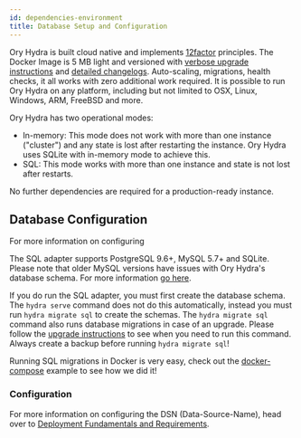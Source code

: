 ```yaml
---
id: dependencies-environment
title: Database Setup and Configuration
---
```


Ory Hydra is built cloud native and implements
[12factor](https://www.12factor.net/) principles. The Docker Image is 5 MB light
and versioned with
[verbose upgrade instructions](https://github.com/ory/hydra/blob/master/UPGRADE.md)
and
[detailed changelogs](https://github.com/ory/hydra/blob/master/CHANGELOG.md).
Auto-scaling, migrations, health checks, it all works with zero additional work
required. It is possible to run Ory Hydra on any platform, including but not
limited to OSX, Linux, Windows, ARM, FreeBSD and more.

Ory Hydra has two operational modes:

- In-memory: This mode does not work with more than one instance ("cluster") and
  any state is lost after restarting the instance. Ory Hydra uses SQLite with
  in-memory mode to achieve this.
- SQL: This mode works with more than one instance and state is not lost after
  restarts.

No further dependencies are required for a production-ready instance.

## Database Configuration

For more information on configuring

The SQL adapter supports PostgreSQL 9.6+, MySQL 5.7+ and SQLite. Please note
that older MySQL versions have issues with Ory Hydra's database schema. For more
information [go here](https://github.com/ory/hydra/issues/377).

If you do run the SQL adapter, you must first create the database schema. The
`hydra serve` command does not do this automatically, instead you must run
`hydra migrate sql` to create the schemas. The `hydra migrate sql` command also
runs database migrations in case of an upgrade. Please follow the
[upgrade instructions](https://github.com/ory/hydra/blob/master/UPGRADE.md) to
see when you need to run this command. Always create a backup before running
`hydra migrate sql`!

Running SQL migrations in Docker is very easy, check out the
[docker-compose](https://github.com/ory/hydra/blob/master/quickstart-postgres.yml)
example to see how we did it!

### Configuration

For more information on configuring the DSN (Data-Source-Name), head over to
[Deployment Fundamentals and Requirements](https://www.ory.sh/docs/ecosystem/deployment).
